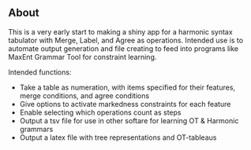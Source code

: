 ## About 
This is a very early start to making a shiny app for a harmonic syntax tabulator with Merge, Label, and Agree as operations. Intended use is to automate output generation and file creating to feed into programs like MaxEnt Grammar Tool for constraint learning.

Intended functions:
- Take a table as numeration, with items specified for their features, merge conditions, and agree conditions
- Give options to activate markedness constraints for each feature
- Enable selecting which operations count as steps
- Output a tsv file for use in other softare for learning OT & Harmonic grammars
- Output a latex file with tree representations and OT-tableaus 
